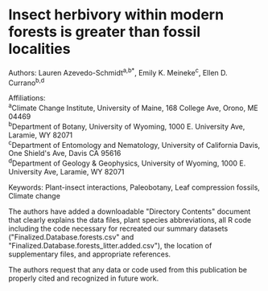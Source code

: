 # Insect herbivory within modern forests is greater than fossil localities

Authors: Lauren Azevedo-Schmidt<sup>a,b*</sup>, Emily K. Meineke<sup>c</sup>, Ellen D. Currano<sup>b,d</sup>

Affiliations:\
<sup>a</sup>Climate Change Institute, University of Maine, 168 College Ave, Orono, ME 04469 \
<sup>b</sup>Department of Botany, University of Wyoming, 1000 E. University Ave, Laramie, WY 82071 \
<sup>c</sup>Department of Entomology and Nematology, University of California Davis, One Shield's Ave, Davis CA 95616 \
<sup>d</sup>Department of Geology & Geophysics, University of Wyoming, 1000 E. University Ave, Laramie, WY 82071 

Keywords: Plant-insect interactions, Paleobotany, Leaf compression fossils, Climate change 

The authors have added a downloadable "Directory Contents" document that clearly explains the data files, plant species abbreviations, all R code including the code necessary for recreated our summary datasets ("Finalized.Database.forests.csv" and "Finalized.Database.forests_litter.added.csv"), the location of supplementary files, and appropriate references. 

The authors request that any data or code used from this publication be properly cited and recognized in future work. 
